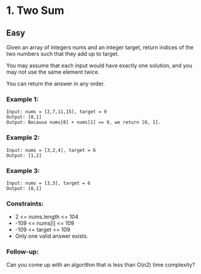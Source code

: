 # 1. Two Sum
## Easy

Given an array of integers nums and an integer target, return indices of the two numbers such that they add up to target.

You may assume that each input would have exactly one solution, and you may not use the same element twice.

You can return the answer in any order.

 

### Example 1:
```
Input: nums = [2,7,11,15], target = 9
Output: [0,1]
Output: Because nums[0] + nums[1] == 9, we return [0, 1].
```
### Example 2:
```
Input: nums = [3,2,4], target = 6
Output: [1,2]
```

### Example 3:
```
Input: nums = [3,3], target = 6
Output: [0,1]
```
 

### Constraints:


* 2 <= nums.length <= 104
* -109 <= nums[i] <= 109
* -109 <= target <= 109
* Only one valid answer exists.


### Follow-up:
 Can you come up with an algorithm that is less than O(n2) time complexity?